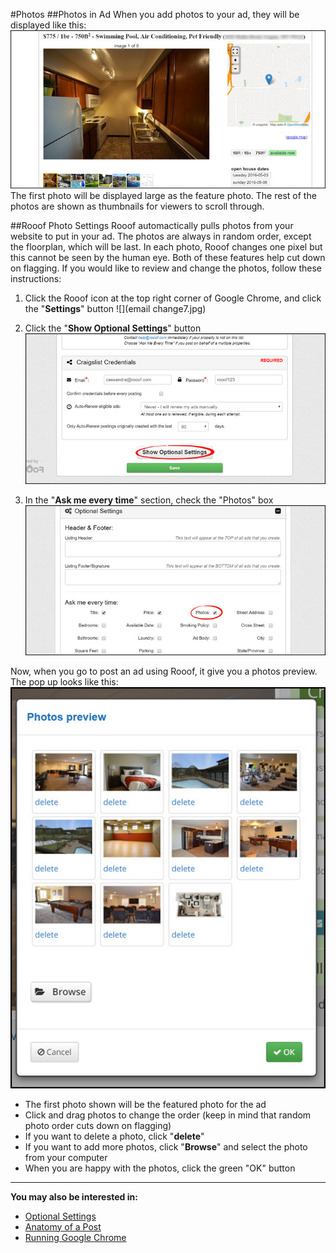 #Photos
##Photos in Ad
When you add photos to your ad, they will be displayed like this:
![](photos1.jpg)<br>
The first photo will be displayed large as the feature photo. The rest of the photos are shown as thumbnails for viewers to scroll through.

##Rooof Photo Settings
Rooof automactically pulls photos from your website to put in your ad. The photos are always in random order, except the floorplan, which will be last. In each photo, Rooof changes one pixel but this cannot be seen by the human eye. Both of these features help cut down on flagging. If you would like to review and change the photos, follow these instructions:

1. Click the Rooof icon at the top right corner of Google Chrome, and click the "**Settings**" button
![](email change7.jpg)<br>

2. Click the "**Show Optional Settings**" button
![](photos2.jpg)<br>

3. In the "**Ask me every time**" section, check the "Photos" box
![](photos3.jpg)<br>

Now, when you go to post an ad using Rooof, it give you a photos preview. The pop up looks like this:
![](photos4.jpg)

- The first photo shown will be the featured photo for the ad
- Click and drag photos to change the order (keep in mind that random photo order cuts down on flagging)
- If you want to delete a photo, click "**delete**"
- If you want to add more photos, click "**Browse**" and select the photo from your computer
- When you are happy with the photos, click the green "OK" button

---

**You may also be interested in:**
- [Optional Settings](http://docs.rooof.com/rooof_optional_settings.html)
- [Anatomy of a Post](http://docs.rooof.com/anatomymd.html)
- [Running Google Chrome](http://docs.rooof.com/runningchrome_md.html)
